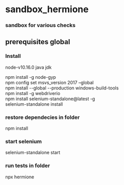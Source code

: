 # sandbox_hermione
### sandbox for various checks

## prerequisites global
### Install
node-v10.16.0
java
jdk

npm install -g node-gyp  
npm config set msvs_version 2017 –global  
npm install --global --production windows-build-tools  
npm install -g webdriverio  
npm install selenium-standalone@latest -g  
selenium-standalone install  

### restore dependecies in folder
npm install

### start selenium
selenium-standalone start

### run tests in folder
npx hermione


